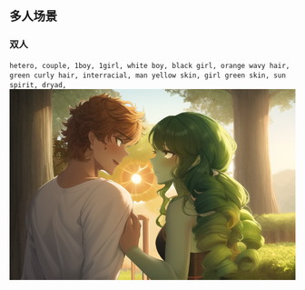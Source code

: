 ## 多人场景

### 双人

`hetero, couple, 1boy, 1girl, white boy, black girl, orange wavy hair, green curly hair, interracial, man yellow skin, girl green skin, sun spirit, dryad,`
![image](../pic_stoarge/NovelAi%20pic/hetero,%20couple,%201boy,%201girl,%20white%20boy,%20black%20girl,%20orange%20wavy%20hair,%20green%20curl%20s-2231062557.png)
